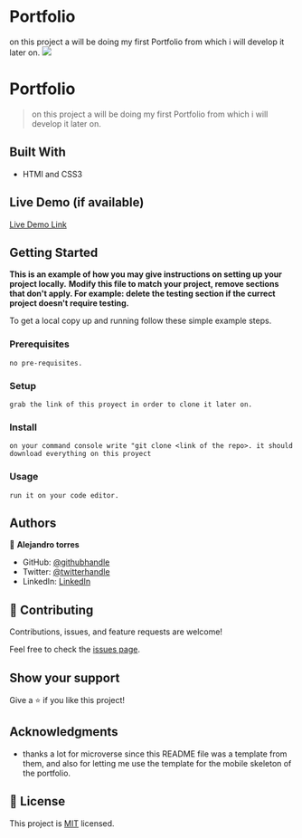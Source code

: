 # Portfolio
on this project a will be doing my first Portfolio from which i will develop it later on.
![](https://img.shields.io/badge/Microverse-blueviolet)

# Portfolio

> on this project a will be doing my first Portfolio from which i will develop it later on.


## Built With

- HTMl and CSS3

## Live Demo (if available)

[Live Demo Link](https://livedemo.com)


## Getting Started

**This is an example of how you may give instructions on setting up your project locally.**
**Modify this file to match your project, remove sections that don't apply. For example: delete the testing section if the currect project doesn't require testing.**


To get a local copy up and running follow these simple example steps.

### Prerequisites
    no pre-requisites.
### Setup
    grab the link of this proyect in order to clone it later on.
### Install
    on your command console write "git clone <link of the repo>. it should download everything on this proyect
### Usage
    run it on your code editor.

## Authors

👤 **Alejandro torres**

- GitHub: [@githubhandle](https://github.com/aizjicod)
- Twitter: [@twitterhandle](https://twitter.com/aizijijr)
- LinkedIn: [LinkedIn](https://www.linkedin.com/in/aiziji/)


## 🤝 Contributing

Contributions, issues, and feature requests are welcome!

Feel free to check the [issues page](../../issues/).

## Show your support

Give a ⭐️ if you like this project!

## Acknowledgments

- thanks a lot for microverse since this README file was a template from them, and also for letting me use the template for the mobile skeleton of the portfolio.

## 📝 License

This project is [MIT](./MIT.md) licensed.
